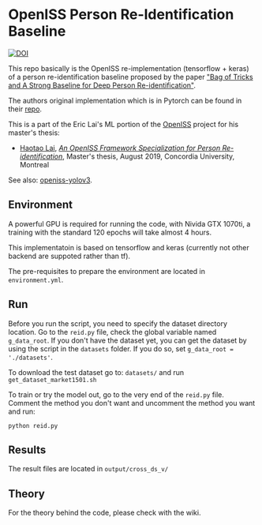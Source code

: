 # OpenISS Person Re-Identification Baseline
[![DOI](https://zenodo.org/badge/doi/10.5281/zenodo.5042265.svg)](https://doi.org/10.5281/zenodo.5042265)

This repo basically is the OpenISS re-implementation (tensorflow + keras) of a person
re-identification baseline proposed by the paper
["Bag of Tricks and A Strong Baseline for Deep Person Re-identification"](https://arxiv.org/abs/1903.07071).

The authors original implementation which is in Pytorch can be found in their
[repo](https://github.com/michuanhaohao/reid-strong-baseline).

This is a part of the Eric Lai's ML portion of the [OpenISS](https://github.com/OpenISS/OpenISS) project for his
master's thesis:

* [Haotao Lai](https://github.com/laihaotao), [*An OpenISS Framework Specialization for Person Re-identification*](https://spectrum.library.concordia.ca/985788/), Master's thesis, August 2019, Concordia University, Montreal

See also: [openiss-yolov3](https://github.com/OpenISS/openiss-yolov3).

## Environment

A powerful GPU is required for running the code, with Nivida GTX 1070ti, a training with the standard 120 epochs will take almost 4 hours.

This implementatoin is based on tensorflow and keras (currently not other backend are suppoted rather than tf).

The pre-requisites to prepare the environment are located in `environment.yml`.

## Run

Before you run the script, you need to specify the dataset directory location. Go to the `reid.py` file,
check the global variable named `g_data_root`. If you don't have the dataset yet, you can get the dataset by
using the script in the `datasets` folder. If you do so, set `g_data_root = './datasets'`.

To download the test dataset go to:  `datasets/` and run `get_dataset_market1501.sh`

To train or try the model out, go to the very end of the `reid.py` file. Comment the method you don't want
and uncomment the method you want and run:

```
python reid.py
```

## Results
The result files are located in `output/cross_ds_v/`


## Theory

For the theory behind the code, please check with the wiki.
